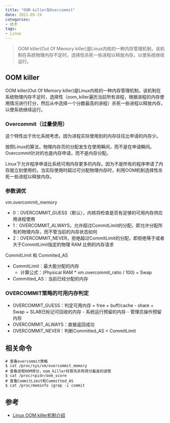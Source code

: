 ```yaml
---
title: "OOM killer及Overcommit"
date: 2021-05-19
categories:
- 技术
tags:
- Linux
---
```


> OOM killer(Out Of Memory killer)是Linux内核的一种内存管理机制，该机制在系统物理内存不足时，选择性杀死一些进程以释放内存，以使系统继续运行。
<!-- more -->

## OOM killer
OOM killer(Out Of Memory killer)是Linux内核的一种内存管理机制，该机制在系统物理内存不足时，选择性（oom_killer遍历当前所有进程，根据进程的内存使用情况进行打分，然后从中选择一个分数最高的进程）杀死一些进程以释放内存，以使系统继续运行。

### Overcommit（过量使用）
这个特性出于优化系统考虑，因为进程实际使用到的内存往往比申请的内存少。

按照Linux的算法，物理内存页的分配发生在使用瞬间，而不是在申请瞬间。Overcommit针对的也是内存申请，而不是内存分配。

Linux下允许程序申请比系统可用内存更多的内存。因为不是所有的程序申请了内存就立刻使用的，当实际使用时超过可分配物理内存时，利用OOM机制选择性杀死一些进程以释放内存。

### 参数调优
vm.overcommit_memory
* 0：OVERCOMMIT_GUESS（默认），内核将检查是否有足够的可用内存供应用进程使用
* 1：OVERCOMMIT_ALWAYS，允许超过CommitLimit的分配，即允许分配所有的物理内存，而不管当前的内存状态如何
* 2：OVERCOMMIT_NEVER，拒绝超过CommitLimit的分配，即拒绝等于或者大于CommitLimit指定的物理 RAM 比例的内存请求

CommitLimit 和 Commited_AS
* CommitLimit：最大能分配的内存
  * 计算公式：(Physical RAM * vm.overcommit_ratio / 100) + Swap
* Committed_AS：当前已经分配的内存

### OVERCOMMIT策略的可用内存判定
* OVERCOMMIT_GUESS：判定可用内存 = free + buff/cache - share + Swap + SLAB已标记可回收的内存 - 系统运行预留的内存 - 管理员操作预留内存
* OVERCOMMIT_ALWAYS：直接返回成功
* OVERCOMMIT_NEVER：判断Committed_AS < CommitLimit

## 相关命令
```shell
# 查看overcommit策略
$ cat /proc/sys/vm/overcommit_memory
# 查看进程OOM得分，oom_killer将首先杀死得分最高的进程
$ cat /proc/<pid>/oom_score
# 查看CommitLimit和Committed_AS
$ cat /proc/meminfo |grep -i commit
```

## 参考
* [Linux OOM killer机制介绍
](https://blog.csdn.net/run_for_belief/article/details/83446344)
